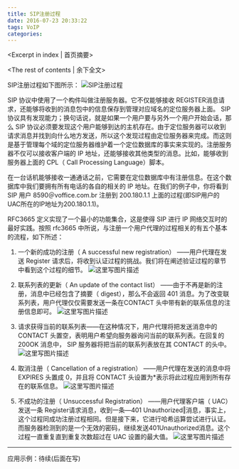 ```yaml
---
title: SIP注册过程
date: 2016-07-23 20:33:22
tags: VoIP
categories:
---
```

<Excerpt in index | 首页摘要> 
<!-- more -->
<The rest of contents | 余下全文>

SIP注册过程如下图所示：
![SIP注册过程](http://img.blog.csdn.net/20160404143154832)

SIP 协议中使用了一个构件叫做注册服务器。它不仅能够接收 REGISTER消息请求，还能够将收到的消息包中的信息保存到管理对应域名的定位服务器上面。 SIP 协议具有发现能力；换句话说，就是如果一个用户要与另外一个用户开始会话，那么 SIP 协议必须要发现这个用户能够到达的主机存在。由于定位服务器可以收到请求消息并找到向什么地方发送，所以这个发现过程由定位服务器来完成。而这则是基于管理每个域的定位服务器维护着一个定位数据库的事实来实现的。注册服务器不仅可以接收客户端的 IP 地址，还能够接收其他类型的消息。比如，能够收到服务器上面的 CPL（ Call Processing Language）脚本。

在一台话机能够接收一通通话之前，它需要在定位数据库中有注册信息。在这个数据库中我们要拥有所有电话的各自的相关的 IP 地址。在我们的例子中，你将看到 SIP 用户 8590＠voffice.com.br 注册到 200.180.1.1 上面的过程(即SIP用户的UAC所在的IP地址为200.180.1.1)。

RFC3665 定义实现了一个最小的功能集合，这是使得 SIP 进行 IP 网络交互时的最好实践。按照 rfc3665 中所说，与注册一个用户代理的过程相关的有五个基本的流程，如下所述：

1. 一个新的成功的注册（ A successful new registration） ——用户代理在发送 Register 请求后，将收到认证过程的挑战。我们将在阐述验证过程的章节中看到这个过程的细节。
![这里写图片描述](http://img.blog.csdn.net/20160404144950948)

2. 联系列表的更新（ An update of the contact list） ——由于不再是新的注册，消息中已经包含了摘要（ digest），那么不会返回 401 消息。为了改变联系列表，用户代理仅仅需要发送一条在CONTACT 头中带有新的联系信息的注册信息即可。 
![这里写图片描述](http://img.blog.csdn.net/20160404145137199)

3. 请求获得当前的联系列表——在这种情况下，用户代理将把发送消息中的 CONTACT 头置空，表明用户希望向服务器询问当前的联系列表。在回复的 200OK 消息中， SIP 服务器将把当前的联系列表放在其 CONTACT 的头中。
![这里写图片描述](http://img.blog.csdn.net/20160404145247027) 

4. 取消注册（ Cancellation of a registration） ——用户代理在发送的消息中将 EXPIRES 头置成 0，并且将 CONTACT 头设置为*表示将此过程应用到所有存在的联系信息。
![这里写图片描述](http://img.blog.csdn.net/20160404145408590) 

5. 不成功的注册（ Unsuccessful Registration） ——用户代理客户端（ UAC）发送一条 Register请求消息，收到一条―401 Unauthorized‖消息，事实上，这个过程同成功注册过程相同。但是接下来，它进行哈希运算尝试进行认证。而服务器检测到的是一个无效的密码，继续发送401Unauthorized消息。这个过程一直重复直到重复次数超过在 UAC 设置的最大值。 
![这里写图片描述](http://img.blog.csdn.net/20160404145522591)


----------


应用示例：待续(后面在写)


